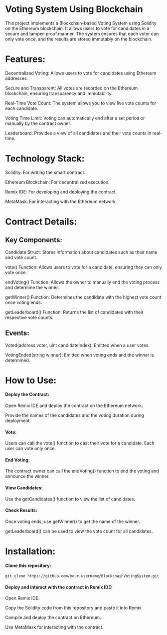 # Voting System Using Blockchain

This project implements a Blockchain-based Voting System using Solidity on the Ethereum blockchain. It allows users to vote for candidates in a secure and tamper-proof manner. The system ensures that each voter can only vote once, and the results are stored immutably on the blockchain.

# Features:
Decentralized Voting: Allows users to vote for candidates using Ethereum addresses.

Secure and Transparent: All votes are recorded on the Ethereum blockchain, ensuring transparency and immutability.

Real-Time Vote Count: The system allows you to view live vote counts for each candidate.

Voting Time Limit: Voting can automatically end after a set period or manually by the contract owner.

Leaderboard: Provides a view of all candidates and their vote counts in real-time.

# Technology Stack:
Solidity: For writing the smart contract.

Ethereum Blockchain: For decentralized execution.

Remix IDE: For developing and deploying the contract.

MetaMask: For interacting with the Ethereum network.

# Contract Details:
## Key Components:
Candidate Struct: Stores information about candidates such as their name and vote count.

vote() Function: Allows users to vote for a candidate, ensuring they can only vote once.

endVoting() Function: Allows the owner to manually end the voting process and determine the winner.

getWinner() Function: Determines the candidate with the highest vote count once voting ends.

getLeaderboard() Function: Returns the list of candidates with their respective vote counts.

## Events:
Voted(address voter, uint candidateIndex): Emitted when a user votes.

VotingEnded(string winner): Emitted when voting ends and the winner is determined.

# How to Use:
#### Deploy the Contract:

Open Remix IDE and deploy the contract on the Ethereum network.

Provide the names of the candidates and the voting duration during deployment.

#### Vote:

Users can call the vote() function to cast their vote for a candidate. Each user can vote only once.

#### End Voting:

The contract owner can call the endVoting() function to end the voting and announce the winner.

#### View Candidates:

Use the getCandidates() function to view the list of candidates.

#### Check Results:

Once voting ends, use getWinner() to get the name of the winner.

getLeaderboard() can be used to view the vote count for all candidates.

# Installation:
#### Clone this repository:


`git clone https://github.com/your-username/BlockchainVotingSystem.git`

#### Deploy and interact with the contract in Remix IDE:

Open Remix IDE.

Copy the Solidity code from this repository and paste it into Remix.

Compile and deploy the contract on Ethereum.

Use MetaMask for interacting with the contract.


